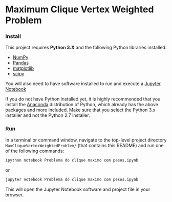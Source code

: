 # Maximum Clique Vertex Weighted Problem

### Install

This project requires **Python 3.X** and the following Python libraries installed:

- [NumPy](http://www.numpy.org/)
- [Pandas](http://pandas.pydata.org)
- [matplotlib](http://matplotlib.org/)
- [scipy](https://www.scipy.org/)


You will also need to have software installed to run and execute a [Jupyter Notebook](http://ipython.org/notebook.html)

If you do not have Python installed yet, it is highly recommended that you install the [Anaconda](http://continuum.io/downloads) distribution of Python, which already has the above packages and more included. Make sure that you select the Python 3.x installer and not the Python 2.7 installer. 

### Run

In a terminal or command window, navigate to the top-level project directory `MaxCliqueVertexWeightedProblem/` (that contains this README) and run one of the following commands:

```bash
ipython notebook Problema do clique maximo com pesos.ipynb
```  
or
```bash
jupyter notebook Problema do clique maximo com pesos.ipynb
```

This will open the Jupyter Notebook software and project file in your browser.
